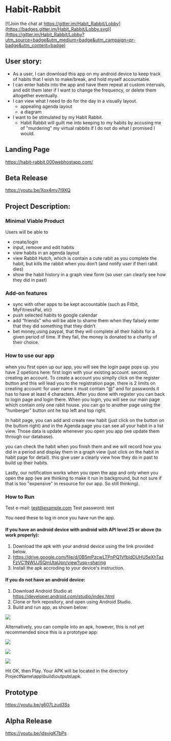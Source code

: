 # Habit-Rabbit

[![Join the chat at https://gitter.im/Habit_Rabbit/Lobby](https://badges.gitter.im/Habit_Rabbit/Lobby.svg)](https://gitter.im/Habit_Rabbit/Lobby?utm_source=badge&utm_medium=badge&utm_campaign=pr-badge&utm_content=badge)


## User story:
* As a user, I can download this app on my android device to keep track of habits that I wish to make/break, and hold myself accountable.
* I can enter habits into the app and have them repeat at custom intervals, and edit them later if I want to change the frequency, or delete them altogether eventually. 
* I can view what I need to do for the day in a visually layout. 
	* appealing agenda layout
	* a diagram
* I want to be stimulated by my Habit Rabbit.
	* Habit Rabbit will guilt me into keeping to my habits by accusing me of "murdering" my virtual rabbits if I do not do what I promised I would.

## Landing Page
https://habit-rabbit.000webhostapp.com/

## Beta Release
https://youtu.be/Xox4mv7I9XQ


## Project Description:

### Minimal Viable Product
Users will be able to 
* create/login
* input, remove and edit habits
* view habits in an agenda layout
* view Rabbit Hutch, which is contain a cute rabit as you complete the habit, but kills the rabbit when you don’t (and notify user if theri rabit dies)
* show the habit history in a graph view form (so user can clearly see how they did in past)
    
### Add-on features
* sync with other apps to be kept accountable (such as Fitbit, MyFitnessPal, etc)
* push selected habits to google calendar
* add “friends” who will be able to shame them when they falsely enter that they did something that they didn’t
* bet money,using paypal, that they will complete all their habits for a given period of time. If they fail, the money is donated to a charity of their choice.

### How to use our app

when you first open up our app, you will see the login page pops up. you have 2 opetions here: first login with your existing account. second, creating an account. To create a account you simplly click on the register button and this will lead you to the registration page. there is 2 limits on creating account: for user name it must contain "@" and for passwords it has to have at least 4 characters.
After you done with register you can back to login page and login there. When you login, you will see our main page which contain only one rabit house. you can go to another page using the "hunberger" button ont he top left and top right.

In habit page, you can add and create new habit (just click on the button on the buttom right) and in the Agenda page you can see all your habit in a list view. Those data is update whenever you open you app (we update them through our database). 

you can check the habit when you finish them and we will record how you did in a period and display them in a graph view (just click on the habit in habit page for detail). this give user a clearly view how they do in past to build up their habits.

Lastly, our notification works when you open the app and only when you open the app (we are thinking to make it run in background, but not sure if that is too "expensive" in resource for our app. So still thinking).

### How to Run

Test e-mail: test@example.com
Test password: test

You need these to log in once you have run the app.

#### If you have an android device with android with API level 25 or above (to work properly):

1. Download the apk with your android device using the link provided below.
2. https://drive.google.com/file/d/0B5mPzcwLTPnPQ1VfbldDUHU5eXhTazFzVC1NWUJSQmUtaUpn/view?usp=sharing
3. Install the apk accroding to your device's instruction.

#### If you do not have an android device:

1. Download Android Studio at https://developer.android.com/studio/index.html
2. Clone or fork repository, and open using Android Studio.
3. Build and run app, as shown below:

![](https://i.imgur.com/oiRUlxh.png)

Alternatively, you can compile into an apk, however, this is not yet recommended since this is a prototype app:

![](https://i.imgur.com/k3ZxZ0C.png)

![](https://i.imgur.com/j9zGhyr.png)

![](https://i.imgur.com/VrZ4Onj.png)

Hit OK, then Play. Your APK will be located in the directory ProjectName\app\build\outputs\apk.

## Prototype 
https://youtu.be/g607Lzud3Ss

## Alpha Release
https://youtu.be/jdsvigK7bPs

